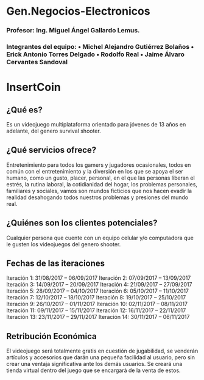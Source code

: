# Gen.Negocios-Electronicos
 <h3>Profesor: Ing. Miguel Ángel Gallardo Lemus.</h3>
<h3>Integrantes del equipo:  
•	Michel Alejandro Gutiérrez Bolaños
•	Erick Antonio Torres Delgado
•	Rodolfo Real
•	Jaime Álvaro Cervantes Sandoval</h3>
<h1>InsertCoin</h1>
<h2>¿Qué es?</h2>
Es un videojuego multiplataforma orientado para jóvenes de 13 años en adelante, del genero survival shooter. 
<h2>¿Qué servicios ofrece?</h2>
Entretenimiento para todos los gamers y jugadores ocasionales, todos en común con el entretenimiento y la diversión en los que se apoya el ser humano, como un gusto, placer, personal, en el que las personas liberan el estrés, la rutina laboral, la cotidianidad del hogar, los problemas personales, familiares y sociales, vamos son mundos ficticios que nos hacen evadir la realidad desahogando todos nuestros problemas y presiones del mundo real.

<h2>¿Quiénes son los clientes potenciales?</h2>
Cualquier persona que cuente con un equipo celular y/o computadora que le gusten los videojuegos del genero shooter. 

<h2>Fechas de las iteraciones </h2>
Iteración 1: 31/08/2017 – 06/09/2017
Iteración 2: 07/09/2017 – 13/09/2017
Iteración 3: 14/09/2017 – 20/09/2017
Iteración 4: 21/09/2017 – 27/09/2017
Iteración 5: 28/09/2017 – 04/10/2017
Iteración 6: 05/10/2017 – 11/10/2017
Iteración 7: 12/10/2017 – 18/10/2017
Iteración 8: 19/10/2017 – 25/10/2017
Iteración 9: 26/10/2017 – 01/11/2017
Iteración 10: 02/11/2017 – 08/11/2017
Iteración 11: 09/11/2017 – 15/11/2017
Iteración 12: 16/11/2017 – 22/11/2017
Iteración 13: 23/11/2017 – 29/11/2017
Iteración 14: 30/11/2017 – 06/11/2017



<h2>Retribución Económica </h2>
El videojuego será totalmente gratis en cuestión de jugabilidad, se venderán artículos y accesorios que darán una pequeña facilidad al usuario, pero sin crear una ventaja significativa ante los demás usuarios. Se creará una tienda virtual dentro del juego que se encargará de la venta de estos. 
